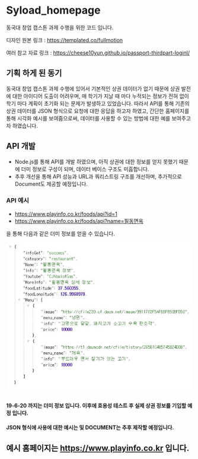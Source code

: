 # Syload_homepage
동국대 창업 캡스톤 과제 수행을 위한 코드 입니다. 

디자인 원본 링크 : https://templated.co/fullmotion

여러 참고 자료 링크 : 
https://cheese10yun.github.io/passport-thirdpart-loginl/


## 기획 하게 된 동기
동국대 창업 캡스톤 과제 수행에 있어서 기본적인 상권 데이터가 없기 때문에 상권 발전에 대한
아이디어 도출이 어려우며, 매 학기가 지날 때 마다 누적되는 정보가 전혀 없이 학기 마다 계획이 초기화 되는 문제가 발생하고 있었습니다.
따라서 API를 통해 기존의 상권 데이터를 JSON 형식으로 요청에 대한 응답을 하고자 하였고,
간단한 홈페이지를 통해 시각화 예시를 보여줌으로써, 데이터를 사용할 수 있는 방법에 대한 예를 보여주고자 하였습니다.

## API 개발
- Node.js를 통해 API를 개발 하였으며, 아직 상권에 대한 정보를 얻지 못했기 때문에 더미 정보로 구성이 되며, 데이터 베이스 구조도 미흡합니다.
- 추후 개선을 통해 API 성능과 URL과 쿼리스트링 구조를 개선하며, 추가적으로 Document도 제공할 예정입니다.

### API 예시 
- https://www.playinfo.co.kr/foods/api?id=1 
- https://www.playinfo.co.kr/foods/api?name=필동면옥 

을 통해 다음과 같은 더미 정보를 얻을 수 있습니다. 

![Json 예시](/JsonImage/jsonexample.jpg)

#### 19-6-20 까지는 더미 정보 입니다. 이후에 효용성 테스트 후 실제 상권 정보를 기입할 예정 입니다. 
#### JSON 형식에 사용에 대한 예시는 및 DOCUMENT는 추후 제작할 예정입니다.

## 예시 홈페이지는 https://www.playinfo.co.kr 입니다. 

